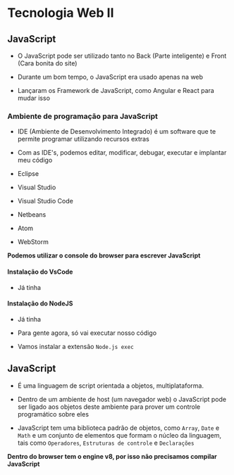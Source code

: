 # Tecnologia Web II

## JavaScript

-   O JavaScript pode ser utilizado tanto no Back (Parte inteligente) e Front (Cara bonita do site)

-   Durante um bom tempo, o JavaScript era usado apenas na web

-   Lançaram os Framework de JavaScript, como Angular e React para mudar isso

### Ambiente de programação para JavaScript

-   IDE (Ambiente de Desenvolvimento Integrado) é um software que te permite programar utilizando recursos extras

-   Com as IDE's, podemos editar, modificar, debugar, executar e implantar meu código

-   Eclipse
-   Visual Studio
-   Visual Studio Code
-   Netbeans
-   Atom
-   WebStorm

**Podemos utilizar o console do browser para escrever JavaScript**

#### Instalação do VsCode

-   Já tinha

#### Instalação do NodeJS

-   Já tinha
-   Para gente agora, só vai executar nosso código

-   Vamos instalar a extensão `Node.js exec`

## JavaScript

-   É uma linguagem de script orientada a objetos, multiplataforma.

-   Dentro de um ambiente de host (um navegador web) o JavaScript pode ser ligado aos objetos deste ambiente para prover um controle programático
    sobre eles

-   JavaScript tem uma biblioteca padrão de objetos, como `Array`, `Date` e `Math` e um conjunto de elementos que formam o núcleo da linguagem, tais como `Operadores`, `Estruturas de controle` e `Declarações`

**Dentro do browser tem o engine v8, por isso não precisamos compilar JavaScript**
